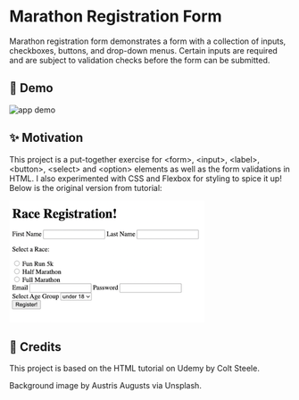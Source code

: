 # Marathon Registration Form

Marathon registration form demonstrates a form with a collection of inputs, checkboxes, buttons, and drop-down menus. Certain inputs are required and are subject to validation checks before the form can be submitted.


## 🎉 Demo 

![app demo](Assets/marathon.demo.gif)


## ✨ Motivation 

This project is a put-together exercise for &lt;form&gt;, &lt;input&gt;, &lt;label&gt;, &lt;button&gt;, &lt;select&gt; and &lt;option&gt; elements as well as the form validations in HTML. I also experimented with CSS and Flexbox for styling to spice it up! Below is the original version from tutorial:

![original version](Assets/marathon-origin.png)

## 👏 Credits

This project is based on the HTML tutorial on Udemy by Colt Steele. 

Background image by Austris Augusts via Unsplash. 

